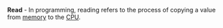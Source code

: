 **Read** - In programming, reading refers to the process of copying a value from [memory](/docs/Glossary/Memory) to the [CPU](docs/Glossary/CPU.md).
